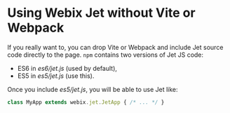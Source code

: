 # Using Webix Jet without Vite or Webpack

If you really want to, you can drop Vite or Webpack and include Jet source code directly to the page. ```npm``` contains two versions of Jet JS code:

- ES6 in *es6/jet.js* (used by default),
- ES5 in *es5/jet.js* (use this).

Once you include *es5/jet.js*, you will be able to use Jet like:

```javascript
class MyApp extends webix.jet.JetApp { /* ... */ }
```